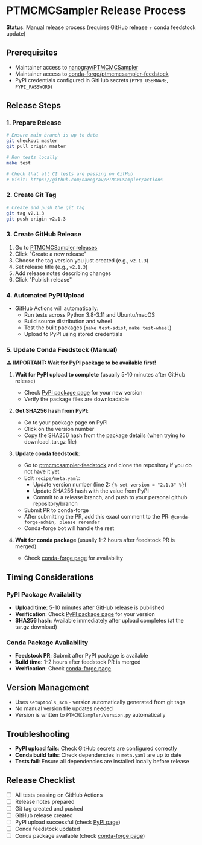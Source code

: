 # PTMCMCSampler Release Process

**Status**: Manual release process (requires GitHub release + conda feedstock update)

## Prerequisites
- Maintainer access to [nanograv/PTMCMCSampler](https://github.com/nanograv/PTMCMCSampler)
- Maintainer access to [conda-forge/ptmcmcsampler-feedstock](https://github.com/conda-forge/ptmcmcsampler-feedstock)
- PyPI credentials configured in GitHub secrets (`PYPI_USERNAME`, `PYPI_PASSWORD`)

## Release Steps

### 1. Prepare Release
```bash
# Ensure main branch is up to date
git checkout master
git pull origin master

# Run tests locally
make test

# Check that all CI tests are passing on GitHub
# Visit: https://github.com/nanograv/PTMCMCSampler/actions
```

### 2. Create Git Tag
```bash
# Create and push the git tag
git tag v2.1.3
git push origin v2.1.3
```

### 3. Create GitHub Release
1. Go to [PTMCMCSampler releases](https://github.com/nanograv/PTMCMCSampler/releases)
2. Click "Create a new release"
3. Choose the tag version you just created (e.g., `v2.1.3`)
4. Set release title (e.g., `v2.1.3`)
5. Add release notes describing changes
6. Click "Publish release"

### 4. Automated PyPI Upload
- GitHub Actions will automatically:
  - Run tests across Python 3.8-3.11 and Ubuntu/macOS
  - Build source distribution and wheel
  - Test the built packages (`make test-sdist`, `make test-wheel`)
  - Upload to PyPI using stored credentials

### 5. Update Conda Feedstock (Manual)
**⚠️ IMPORTANT: Wait for PyPI package to be available first!**

1. **Wait for PyPI upload to complete** (usually 5-10 minutes after GitHub release)
   - Check [PyPI package page](https://pypi.org/project/ptmcmcsampler/) for your new version
   - Verify the package files are downloadable

2. **Get SHA256 hash from PyPI**:
   - Go to your package page on PyPI
   - Click on the version number
   - Copy the SHA256 hash from the package details (when trying to download .tar.gz file)

3. **Update conda feedstock**:
   - Go to [ptmcmcsampler-feedstock](https://github.com/conda-forge/ptmcmcsampler-feedstock) and clone the repository if you do not have it yet
   - Edit `recipe/meta.yaml`:
     - Update version number (line 2: `{% set version = "2.1.3" %}`)
     - Update SHA256 hash with the value from PyPI
     - Commit to a release branch, and push to your personal github repository/branch
   - Submit PR to conda-forge
   - After submitting the PR, add this exact comment to the PR: `@conda-forge-admin, please rerender`
   - Conda-forge bot will handle the rest

4. **Wait for conda package** (usually 1-2 hours after feedstock PR is merged)
   - Check [conda-forge page](https://anaconda.org/conda-forge/ptmcmcsampler) for availability

## Timing Considerations

### PyPI Package Availability
- **Upload time**: 5-10 minutes after GitHub release is published
- **Verification**: Check [PyPI package page](https://pypi.org/project/ptmcmcsampler/) for your version
- **SHA256 hash**: Available immediately after upload completes (at the tar.gz download)

### Conda Package Availability  
- **Feedstock PR**: Submit after PyPI package is available
- **Build time**: 1-2 hours after feedstock PR is merged
- **Verification**: Check [conda-forge page](https://anaconda.org/conda-forge/ptmcmcsampler)

## Version Management
- Uses `setuptools_scm` - version automatically generated from git tags
- No manual version file updates needed
- Version is written to `PTMCMCSampler/version.py` automatically

## Troubleshooting
- **PyPI upload fails**: Check GitHub secrets are configured correctly
- **Conda build fails**: Check dependencies in `meta.yaml` are up to date
- **Tests fail**: Ensure all dependencies are installed locally before release

## Release Checklist
- [ ] All tests passing on GitHub Actions
- [ ] Release notes prepared
- [ ] Git tag created and pushed
- [ ] GitHub release created
- [ ] PyPI upload successful (check [PyPI page](https://pypi.org/project/ptmcmcsampler/))
- [ ] Conda feedstock updated
- [ ] Conda package available (check [conda-forge page](https://anaconda.org/conda-forge/ptmcmcsampler))
